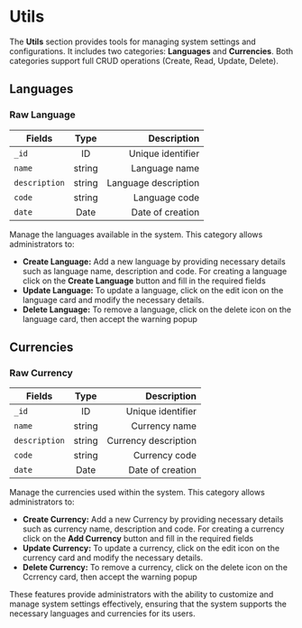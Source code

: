 # Utils

The **Utils** section provides tools for managing system settings and configurations. It includes two categories: **Languages** and **Currencies**. Both categories support full CRUD operations (Create, Read, Update, Delete).

## Languages

### Raw Language

| Fields        |  Type  |          Description |
| ------------- | :----: | -------------------: |
| `_id`         |   ID   |    Unique identifier |
| `name`        | string |        Language name |
| `description` | string | Language description |
| `code`        | string |        Language code |
| `date`        |  Date  |     Date of creation |

Manage the languages available in the system. This category allows administrators to:

- **Create Language:** Add a new language by providing necessary details such as language name, description and code. For creating a language click on the **Create Language** button and fill in the required fields
- **Update Language:** To update a language, click on the edit icon on the language card and modify the necessary details.
- **Delete Language:** To remove a language, click on the delete icon on the language card, then accept the warning popup

## Currencies

### Raw Currency

| Fields        |  Type  |          Description |
| ------------- | :----: | -------------------: |
| `_id`         |   ID   |    Unique identifier |
| `name`        | string |        Currency name |
| `description` | string | Currency description |
| `code`        | string |        Currency code |
| `date`        |  Date  |     Date of creation |

Manage the currencies used within the system. This category allows administrators to:

- **Create Currency:** Add a new Currency by providing necessary details such as currency name, description and code. For creating a currency click on the **Add Currency** button and fill in the required fields
- **Update Currency:** To update a currency, click on the edit icon on the currency card and modify the necessary details.
- **Delete Currency:** To remove a currency, click on the delete icon on the Ccrrency card, then accept the warning popup

These features provide administrators with the ability to customize and manage system settings effectively, ensuring that the system supports the necessary languages and currencies for its users.
